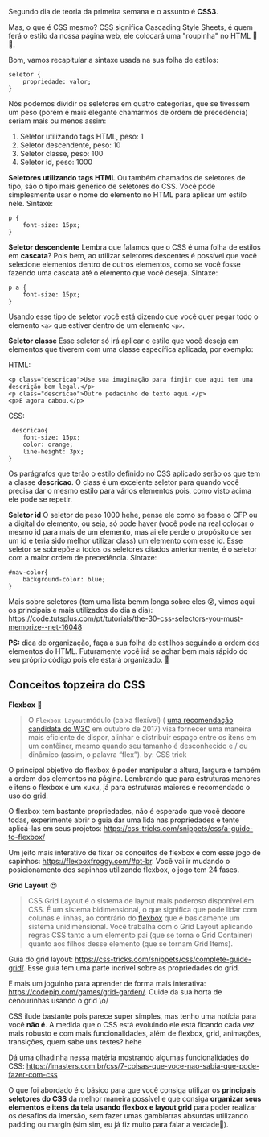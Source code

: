 Segundo dia de teoria da primeira semana e o assunto é **CSS3**.

Mas, o que é CSS mesmo? CSS significa Cascading Style Sheets, é quem ferá o estilo da nossa página web, ele colocará uma "roupinha" no HTML 👕👖.

Bom, vamos recapitular a sintaxe usada na sua folha de estilos:

    seletor {
        propriedade: valor;
    }

Nós podemos dividir os seletores em quatro categorias, que se tivessem um peso (porém é mais elegante chamarmos de ordem de precedência) seriam mais ou menos assim:

1.  Seletor utilizando tags HTML, peso: 1
2.  Seletor descendente, peso: 10
3.  Seletor classe, peso: 100
4.  Seletor id, peso: 1000

**Seletores utilizando tags HTML**
Ou também chamados de seletores de tipo, são o tipo mais genérico de seletores do CSS. Você pode simplesmente usar o nome do elemento no HTML para aplicar um estilo nele. Sintaxe:

    p {
        font-size: 15px;
    }

**Seletor descendente**
Lembra que falamos que o CSS é uma folha de estilos em **cascata**? Pois bem, ao utilizar seletores descentes é possível que você selecione elementos dentro de outros elementos, como se você fosse fazendo uma cascata até o elemento que você deseja. Sintaxe:

    p a {
        font-size: 15px;
    }

Usando esse tipo de seletor você está dizendo que você quer pegar todo o elemento `<a>` que estiver dentro de um elemento `<p>`.

**Seletor classe**
Esse seletor só irá aplicar o estilo que você deseja em elementos que tiverem com uma classe específica aplicada, por exemplo:

HTML:

    <p class="descricao">Use sua imaginação para finjir que aqui tem uma descrição bem legal.</p>
    <p class="descricao">Outro pedacinho de texto aqui.</p>
    <p>E agora cabou.</p>

CSS:

    .descricao{
        font-size: 15px;
        color: orange;
        line-height: 3px;
    }

Os parágrafos que terão o estilo definido no CSS aplicado serão os que tem a classe **descricao**. O class é um excelente seletor para quando você precisa dar o mesmo estilo para vários elementos pois, como visto acima ele pode se repetir.

**Seletor id**
O seletor de peso 1000 hehe, pense ele como se fosse o CFP ou a digital do elemento, ou seja, só pode haver (você pode na real colocar o mesmo id para mais de um elemento, mas ai ele perde o propósito de ser um id e teria sido melhor utilizar class) um elemento com esse id. Esse seletor se sobrepõe a todos os seletores citados anteriormente, é o seletor com a maior ordem de precedência. Sintaxe:

    #nav-color{
        background-color: blue;
    }

Mais sobre seletores (tem uma lista bemm longa sobre eles 😵, vimos aqui os principais e mais utilizados do dia a dia): https://code.tutsplus.com/pt/tutorials/the-30-css-selectors-you-must-memorize--net-16048

**PS:** dica de organização, faça a sua folha de estilhos seguindo a ordem dos elementos do HTML. Futuramente você irá se achar bem mais rápido do seu próprio código pois ele estará organizado. 🖖

## Conceitos topzeira do CSS

**Flexbox** 🥰

> O `Flexbox Layout`módulo (caixa flexível) ( [uma recomendação candidata do W3C](https://www.w3.org/TR/css-flexbox/) em outubro de 2017) visa fornecer uma maneira mais eficiente de dispor, alinhar e distribuir espaço entre os itens em um contêiner, mesmo quando seu tamanho é desconhecido e / ou dinâmico (assim, o palavra “flex”).
> by: CSS trick

O principal objetivo do flexbox é poder manipular a altura, largura e também a ordem dos elementos na página. Lembrando que para estruturas menores e itens o flexbox é um xuxu, já para estruturas maiores é recomendado o uso do grid.

O flexbox tem bastante propriedades, não é esperado que você decore todas, experimente abrir o guia dar uma lida nas propriedades e tente aplicá-las em seus projetos: https://css-tricks.com/snippets/css/a-guide-to-flexbox/

Um jeito mais interativo de fixar os conceitos de flexbox é com esse jogo de sapinhos: https://flexboxfroggy.com/#pt-br. Você vai ir mudando o posicionamento dos sapinhos utilizando flexbox, o jogo tem 24 fases.

**Grid Layout** 😍

> CSS Grid Layout é o sistema de layout mais poderoso disponível em CSS. É um sistema bidimensional, o que significa que pode lidar com colunas e linhas, ao contrário do [flexbox](https://css-tricks.com/snippets/css/a-guide-to-flexbox/) que é basicamente um sistema unidimensional. Você trabalha com o Grid Layout aplicando regras CSS tanto a um elemento pai (que se torna o Grid Container) quanto aos filhos desse elemento (que se tornam Grid Items).

Guia do grid layout: https://css-tricks.com/snippets/css/complete-guide-grid/. Esse guia tem uma parte incrível sobre as propriedades do grid.

E mais um joguinho para aprender de forma mais interativa:
https://codepip.com/games/grid-garden/. Cuide da sua horta de cenourinhas usando o grid \o/

CSS ilude bastante pois parece super simples, mas tenho uma notícia para você **não é**. A medida que o CSS está evoluindo ele está ficando cada vez mais robusto e com mais funcionalidades, além de flexbox, grid, animações, transições, quem sabe uns testes? hehe

Dá uma olhadinha nessa matéria mostrando algumas funcionalidades do CSS:
https://imasters.com.br/css/7-coisas-que-voce-nao-sabia-que-pode-fazer-com-css

O que foi abordado é o básico para que você consiga utilizar os **principais seletores do CSS** da melhor maneira possível e que consiga **organizar seus elementos e itens da tela usando flexbox e layout grid** para poder realizar os desafios da imersão, sem fazer umas gambiarras absurdas utilizando padding ou margin (sim sim, eu já fiz muito para falar a verdade🤭).
